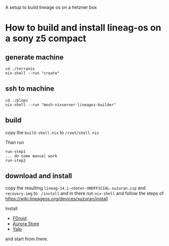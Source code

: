 
A setup to build lineage os on a hetzner box

# How to build and install lineag-os on a sony z5 compact

## generate machine

```
cd ./terranix
nix-shell --run "create"
```

## ssh to machine

```
cd ./plops
nix-shell --run "mosh-nixserver-lineagos-builder"
```

## build

copy the `build-shell.nix` to `/root/shell.nix`

Than run

```
run-step1
... do some manual work
run-step2
```

## download and install

copy the resulting `lineag-14.1-<date>-UNOFFICIAL-suzuran.zip` and `recovery.img` to `./install`
and in there run `nix-shell` 
and follow the steps of https://wiki.lineageos.org/devices/suzuran/install

Install 

* [FDroid](https://f-droid.org/)
* [Aurora Store](https://f-droid.org/en/packages/com.aurora.store/)
* [Yalp](https://f-droid.org/en/packages/com.github.yeriomin.yalpstore/)

and start from there.
